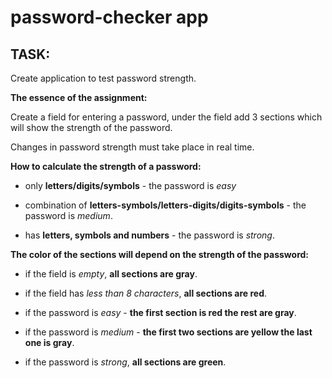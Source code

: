 # password-checker app

## TASK:

Create application to test password strength.


**The essence of the assignment:**

Create a field for entering a password, under the field add 3 sections which will show the strength of the password.

Changes in password strength must take place in real time.


**How to calculate the strength of a password:**

- only **letters/digits/symbols** - the password is _easy_

- combination of **letters-symbols/letters-digits/digits-symbols** - the password is _medium_.

- has **letters, symbols and numbers** - the password is _strong_.


**The color of the sections will depend on the strength of the password:**

- if the field is _empty_, **all sections are gray**.

- if the field has _less than 8 characters_, **all sections are red**.

- if the password is _easy_ - **the first section is red the rest are gray**.

- if the password is _medium_ - **the first two sections are yellow the last one is gray**.

- if the password is _strong_, **all sections are green**.
